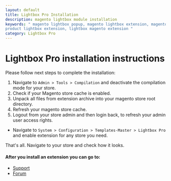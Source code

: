 ```yaml
---
layout: default
title: Lightbox Pro Installation
description: magento lightbox module installation
keywords: " magento lightbox popup, magento lightbox extension, magento
product lightbox extension, lightbox magento extension "
category: Lightbox Pro
---
```


# Lightbox Pro installation instructions

Please follow next steps to complete the installation:

1. Navigate to `Admin > Tools > Compilation` and deactivate the compilation
mode for your store.
2. Check if your Magento store cache is enabled.
3. Unpack all files from extension archive into your magento store root directory.
4. Refresh your magento store cache.
5. Logout from your store admin and then login back, to refresh your admin user
access rights.

* Navigate to `System > Configuration > Templates-Master > Lightbox Pro` and
enable extension for any store you need.

That's all. Navigate to your store and check how it looks.

#### After you install an extension you can go to:

* [Support](https://swissuplabs.com/contacts/)
* [Forum](https://swissuplabs.com/magento-forum/)